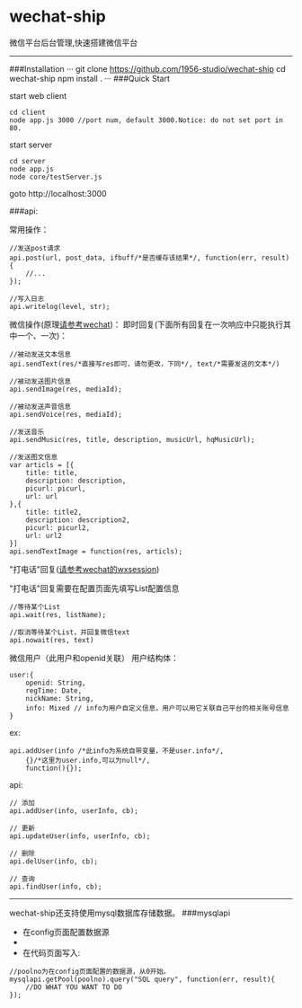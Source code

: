 wechat-ship
===========

微信平台后台管理,快速搭建微信平台

------------------
###Installation
···
git clone https://github.com/1956-studio/wechat-ship
cd wechat-ship
npm install .
···
###Quick Start

start web client
```
cd client
node app.js 3000 //port num, default 3000.Notice: do not set port in 80.
```
start server
```
cd server
node app.js
node core/testServer.js
```

goto http://localhost:3000

###api:

常用操作：
```
//发送post请求
api.post(url, post_data, ifbuff/*是否缓存该结果*/, function(err, result){
    //...
});
```
```
//写入日志
api.writelog(level, str);
```

微信操作(原理[请参考wechat](https://github.com/node-webot/wechat))：
即时回复(下面所有回复在一次响应中只能执行其中一个、一次)：
```
//被动发送文本信息
api.sendText(res/*直接写res即可，请勿更改，下同*/, text/*需要发送的文本*/)
```
```
//被动发送图片信息
api.sendImage(res, mediaId);
```
```
//被动发送声音信息
api.sendVoice(res, mediaId);
```
```
//发送音乐
api.sendMusic(res, title, description, musicUrl, hqMusicUrl);
```
```
//发送图文信息
var articls = [{
	title: title,
	description: description,
	picurl: picurl,
	url: url
},{
	title: title2,
	description: description2,
	picurl: picurl2,
	url: url2
}]
api.sendTextImage = function(res, articls);
```
"打电话"回复([请参考wechat的wxsession](https://github.com/node-webot/wechat#wxsession%E6%94%AF%E6%8C%81]))

"打电话"回复需要在配置页面先填写List配置信息
```
//等待某个List
api.wait(res, listName);
```
```
//取消等待某个List，并回复微信text
api.nowait(res, text)
```

微信用户（此用户和openid关联）
用户结构体：
```
user:{
	openid: String,
	regTime: Date,
	nickName: String,
	info: Mixed // info为用户自定义信息，用户可以用它关联自己平台的相关账号信息
}

```

ex:
```
api.addUser(info /*此info为系统自带变量，不是user.info*/, 
	{}/*这里为user.info,可以为null*/, 
	function(){});
```

api:
```
// 添加
api.addUser(info, userInfo, cb);
```

```
// 更新
api.updateUser(info, userInfo, cb);
```

```
// 删除
api.delUser(info, cb);
```

```
// 查询
api.findUser(info, cb);
```
------------
wechat-ship还支持使用mysql数据库存储数据。
###mysqlapi
* 在config页面配置数据源
* 
* 在代码页面写入:

```
//poolno为在config页面配置的数据源，从0开始。
mysqlapi.getPool(poolno).query("SQL query", function(err, result){
    //DO WHAT YOU WANT TO DO
});
```
